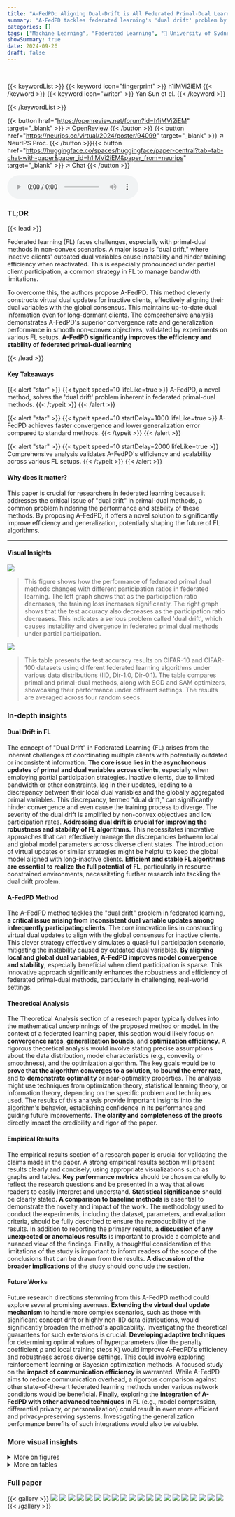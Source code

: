 ```yaml
---
title: "A-FedPD: Aligning Dual-Drift is All Federated Primal-Dual Learning Needs"
summary: "A-FedPD tackles federated learning's 'dual drift' problem by aligning global and local dual variables, resulting in faster convergence and enhanced stability for primal-dual methods."
categories: []
tags: ["Machine Learning", "Federated Learning", "🏢 University of Sydney",]
showSummary: true
date: 2024-09-26
draft: false
---
```


<br>

{{< keywordList >}}
{{< keyword icon="fingerprint" >}} h1iMVi2iEM {{< /keyword >}}
{{< keyword icon="writer" >}} Yan Sun et el. {{< /keyword >}}
 
{{< /keywordList >}}

{{< button href="https://openreview.net/forum?id=h1iMVi2iEM" target="_blank" >}}
↗ OpenReview
{{< /button >}}
{{< button href="https://neurips.cc/virtual/2024/poster/94099" target="_blank" >}}
↗ NeurIPS Proc.
{{< /button >}}{{< button href="https://huggingface.co/spaces/huggingface/paper-central?tab=tab-chat-with-paper&paper_id=h1iMVi2iEM&paper_from=neurips" target="_blank" >}}
↗ Chat
{{< /button >}}



<audio controls>
    <source src="https://ai-paper-reviewer.com/h1iMVi2iEM/podcast.wav" type="audio/wav">
    Your browser does not support the audio element.
</audio>


### TL;DR


{{< lead >}}

Federated learning (FL) faces challenges, especially with primal-dual methods in non-convex scenarios.  A major issue is "dual drift," where inactive clients' outdated dual variables cause instability and hinder training efficiency when reactivated. This is especially pronounced under partial client participation, a common strategy in FL to manage bandwidth limitations.



To overcome this, the authors propose A-FedPD. This method cleverly constructs virtual dual updates for inactive clients, effectively aligning their dual variables with the global consensus. This maintains up-to-date dual information even for long-dormant clients.  The comprehensive analysis demonstrates A-FedPD's superior convergence rate and generalization performance in smooth non-convex objectives, validated by experiments on various FL setups.  **A-FedPD significantly improves the efficiency and stability of federated primal-dual learning**

{{< /lead >}}


#### Key Takeaways

{{< alert "star" >}}
{{< typeit speed=10 lifeLike=true >}} A-FedPD, a novel method, solves the 'dual drift' problem inherent in federated primal-dual methods. {{< /typeit >}}
{{< /alert >}}

{{< alert "star" >}}
{{< typeit speed=10 startDelay=1000 lifeLike=true >}} A-FedPD achieves faster convergence and lower generalization error compared to standard methods. {{< /typeit >}}
{{< /alert >}}

{{< alert "star" >}}
{{< typeit speed=10 startDelay=2000 lifeLike=true >}} Comprehensive analysis validates A-FedPD's efficiency and scalability across various FL setups. {{< /typeit >}}
{{< /alert >}}

#### Why does it matter?
This paper is crucial for researchers in federated learning because it addresses the critical issue of "dual drift" in primal-dual methods, a common problem hindering the performance and stability of these methods.  By proposing A-FedPD, it offers a novel solution to significantly improve efficiency and generalization, potentially shaping the future of FL algorithms.

------
#### Visual Insights



![](https://ai-paper-reviewer.com/h1iMVi2iEM/figures_1_1.jpg)

> This figure shows how the performance of federated primal dual methods changes with different participation ratios in federated learning. The left graph shows that as the participation ratio decreases, the training loss increases significantly. The right graph shows that the test accuracy also decreases as the participation ratio decreases. This indicates a serious problem called 'dual drift', which causes instability and divergence in federated primal dual methods under partial participation.





![](https://ai-paper-reviewer.com/h1iMVi2iEM/tables_3_1.jpg)

> This table presents the test accuracy results on CIFAR-10 and CIFAR-100 datasets using different federated learning algorithms under various data distributions (IID, Dir-1.0, Dir-0.1). The table compares primal and primal-dual methods, along with SGD and SAM optimizers, showcasing their performance under different settings. The results are averaged across four random seeds.





### In-depth insights


#### Dual Drift in FL
The concept of "Dual Drift" in Federated Learning (FL) arises from the inherent challenges of coordinating multiple clients with potentially outdated or inconsistent information.  **The core issue lies in the asynchronous updates of primal and dual variables across clients**, especially when employing partial participation strategies.  Inactive clients, due to limited bandwidth or other constraints, lag in their updates, leading to a discrepancy between their local dual variables and the globally aggregated primal variables. This discrepancy, termed "dual drift," can significantly hinder convergence and even cause the training process to diverge. The severity of the dual drift is amplified by non-convex objectives and low participation rates.  **Addressing dual drift is crucial for improving the robustness and stability of FL algorithms.**  This necessitates innovative approaches that can effectively manage the discrepancies between local and global model parameters across diverse client states. The introduction of virtual updates or similar strategies might be helpful to keep the global model aligned with long-inactive clients.  **Efficient and stable FL algorithms are essential to realize the full potential of FL**, particularly in resource-constrained environments, necessitating further research into tackling the dual drift problem.

#### A-FedPD Method
The A-FedPD method tackles the "dual drift" problem in federated learning, **a critical issue arising from inconsistent dual variable updates among infrequently participating clients**.  The core innovation lies in constructing virtual dual updates to align with the global consensus for inactive clients. This clever strategy effectively simulates a quasi-full participation scenario, mitigating the instability caused by outdated dual variables.  **By aligning local and global dual variables, A-FedPD improves model convergence and stability**, especially beneficial when client participation is sparse. This innovative approach significantly enhances the robustness and efficiency of federated primal-dual methods, particularly in challenging, real-world settings.

#### Theoretical Analysis
The Theoretical Analysis section of a research paper typically delves into the mathematical underpinnings of the proposed method or model.  In the context of a federated learning paper, this section would likely focus on **convergence rates**, **generalization bounds**, and **optimization efficiency**.  A rigorous theoretical analysis would involve stating precise assumptions about the data distribution, model characteristics (e.g., convexity or smoothness), and the optimization algorithm.  The key goals would be to **prove that the algorithm converges to a solution**, to **bound the error rate**, and to **demonstrate optimality** or near-optimality properties. The analysis might use techniques from optimization theory, statistical learning theory, or information theory, depending on the specific problem and techniques used.  The results of this analysis provide important insights into the algorithm's behavior, establishing confidence in its performance and guiding future improvements.  **The clarity and completeness of the proofs** directly impact the credibility and rigor of the paper.

#### Empirical Results
The empirical results section of a research paper is crucial for validating the claims made in the paper.  A strong empirical results section will present results clearly and concisely, using appropriate visualizations such as graphs and tables.  **Key performance metrics** should be chosen carefully to reflect the research questions and be presented in a way that allows readers to easily interpret and understand.  **Statistical significance** should be clearly stated.  **A comparison to baseline methods** is essential to demonstrate the novelty and impact of the work. The methodology used to conduct the experiments, including the dataset, parameters, and evaluation criteria, should be fully described to ensure the reproducibility of the results.  In addition to reporting the primary results, **a discussion of any unexpected or anomalous results** is important to provide a complete and nuanced view of the findings. Finally, a thoughtful consideration of the limitations of the study is important to inform readers of the scope of the conclusions that can be drawn from the results.  **A discussion of the broader implications** of the study should conclude the section.

#### Future Works
Future research directions stemming from this A-FedPD method could explore several promising avenues.  **Extending the virtual dual update mechanism** to handle more complex scenarios, such as those with significant concept drift or highly non-IID data distributions, would significantly broaden the method's applicability.  Investigating the theoretical guarantees for such extensions is crucial.  **Developing adaptive techniques** for determining optimal values of hyperparameters (like the penalty coefficient ρ and local training steps K) would improve A-FedPD's efficiency and robustness across diverse settings. This could involve exploring reinforcement learning or Bayesian optimization methods.  A focused study on the **impact of communication efficiency** is warranted.  While A-FedPD aims to reduce communication overhead, a rigorous comparison against other state-of-the-art federated learning methods under various network conditions would be beneficial.  Finally, exploring the **integration of A-FedPD with other advanced techniques** in FL (e.g., model compression, differential privacy, or personalization) could result in even more efficient and privacy-preserving systems. Investigating the generalization performance benefits of such integrations would also be valuable.


### More visual insights

<details>
<summary>More on figures
</summary>


![](https://ai-paper-reviewer.com/h1iMVi2iEM/figures_5_1.jpg)

> This figure shows the results of experiments conducted to evaluate the performance of the proposed A-FedPD method under various conditions.  Specifically, it illustrates how the method performs with different client participation ratios (a), varying local training iteration numbers (b), and changing the total number of communication rounds (c).  The consistent performance across these variations highlights the robustness and efficiency of A-FedPD.


![](https://ai-paper-reviewer.com/h1iMVi2iEM/figures_8_1.jpg)

> The figure displays three graphs showing the performance of the A-FedPD method under varying experimental conditions. The first graph demonstrates the effects of different participation ratios on the model's accuracy. The second graph displays the results under different local training intervals. Finally, the third graph illustrates the performance across various communication rounds. In all three cases, the A-FedPD method is compared to other relevant baselines to show the performance improvements.


![](https://ai-paper-reviewer.com/h1iMVi2iEM/figures_9_1.jpg)

> This figure displays the performance of the A-FedPD model under varying experimental conditions.  Three subfigures show how accuracy changes with (a) different participation ratios (percentage of clients participating each round), (b) different local intervals (number of local training iterations per client), and (c) different communication rounds (total number of communication rounds). The consistent trend shows that A-FedPD maintains strong performance under various parameters, with some optimal configurations.


![](https://ai-paper-reviewer.com/h1iMVi2iEM/figures_15_1.jpg)

> The figure shows the impact of different participation ratios, local intervals, and communication rounds on the performance of the A-FedPD method.  It illustrates how the model's accuracy and training loss change with variations in these key hyperparameters, while keeping the total number of training samples and iterations consistent.  This helps in understanding the trade-offs between these parameters and their effect on training efficiency and generalization.


![](https://ai-paper-reviewer.com/h1iMVi2iEM/figures_16_1.jpg)

> This figure illustrates how brightness biases are introduced to different clients in a federated learning setting.  The average brightness of each client's dataset is calculated. Then, Gaussian noise is added to each sample, randomly altering its brightness and one of its color channels. This simulates the real-world scenario of data being collected from various sources with differences in lighting and color balance. The goal is to introduce a level of heterogeneity among clients' datasets, mimicking real-world conditions.


![](https://ai-paper-reviewer.com/h1iMVi2iEM/figures_17_1.jpg)

> The figure shows three graphs, each illustrating the performance of the A-FedPD model under different settings. The first graph shows the test accuracy at different participation ratios (percentage of clients participating in each training round). The second graph illustrates the impact of varying the local training intervals (number of local updates performed by each client before model aggregation). The third graph compares the model's performance over a range of communication rounds (number of communication rounds between server and clients). Overall, these graphs highlight the robustness and efficiency of A-FedPD in handling different training scenarios and demonstrate its ability to achieve high accuracy with fewer communication rounds.


![](https://ai-paper-reviewer.com/h1iMVi2iEM/figures_18_1.jpg)

> This figure displays the results of experiments evaluating the performance of the A-FedPD method under varying conditions. Three sets of experiments are shown, each with a different parameter fixed: (a) Different Participation Ratios:  Shows how A-FedPD's accuracy changes with different percentages of clients participating in each round. (b) Different Local Intervals: Shows how A-FedPD's accuracy changes with different numbers of local training iterations. (c) Different Rounds: Shows how A-FedPD's accuracy changes over different communication rounds.


![](https://ai-paper-reviewer.com/h1iMVi2iEM/figures_18_2.jpg)

> This figure displays the results of experiments conducted to evaluate the performance of the A-FedPD method under varying conditions.  The three subplots show how the method performs with different participation ratios (percentage of clients participating in each round), different local intervals (number of local training iterations), and different communication rounds (number of communication rounds between server and clients).  In all experiments, the total number of training samples and iterations were kept constant to isolate the effect of the varied parameter. The graphs show that A-FedPD demonstrates consistent and stable performance across different settings.


</details>




<details>
<summary>More on tables
</summary>


![](https://ai-paper-reviewer.com/h1iMVi2iEM/tables_7_1.jpg)
> This table presents the test accuracy results on CIFAR-10 and CIFAR-100 datasets for various federated learning algorithms.  The experiments use 100 clients, with 10 active clients per round, and 50 local training iterations.  Three data distribution scenarios (IID, Dir-1.0, and Dir-0.1) representing different levels of data heterogeneity are evaluated.  Results are shown for LeNet and ResNet-18 models, differentiating between primal and primal-dual methods, and using either SGD or SAM as local optimizers.  The table highlights the performance variations under different settings.

![](https://ai-paper-reviewer.com/h1iMVi2iEM/tables_14_1.jpg)
> This table presents the test accuracy results on CIFAR-10 and CIFAR-100 datasets using different federated learning algorithms.  The experiments were conducted with 100 total clients, 10 active clients per round, and 50 local training iterations. Three data distributions are compared: IID, Dir-1.0 (low heterogeneity), and Dir-0.1 (high heterogeneity).  Both LeNet and ResNet-18 model architectures are used. The table shows the average accuracy and standard deviation (over 4 random seeds) for each algorithm and dataset. The 'Family' column indicates whether the algorithm is a primal or primal-dual method, and the 'Local Opt' column shows whether the algorithm uses SGD or SAM for local optimization.

![](https://ai-paper-reviewer.com/h1iMVi2iEM/tables_18_1.jpg)
> This table presents the test accuracy results on CIFAR-10 and CIFAR-100 datasets for various federated learning algorithms.  The experiments used 100 clients total, with 10 active clients per round, and 50 local training iterations. Three data distributions (IID, Dir-1.0, Dir-0.1) representing different levels of data heterogeneity were tested with LeNet and ResNet-18 models.  The table compares primal and primal-dual methods, and algorithms using SGD or SAM optimizers.  A '-' indicates that the algorithm did not converge stably.

![](https://ai-paper-reviewer.com/h1iMVi2iEM/tables_19_1.jpg)
> This table presents the test accuracy results for different federated learning algorithms on the CIFAR-10 and CIFAR-100 datasets.  The experiments used 100 clients, with 10 active per round, and 50 local training iterations. Three data distributions (IID, Dir-1.0, Dir-0.1) were tested. The algorithms are categorized by whether they are primal or primal-dual, and whether they utilize SGD or SAM optimizers.  Results are averaged across four random seeds, and a '-' indicates that the algorithm failed to converge.

![](https://ai-paper-reviewer.com/h1iMVi2iEM/tables_19_2.jpg)
> This table presents the wall-clock time in seconds required to train one round (100 iterations) using the LeNet model.  It compares the time taken by FedAvg, SCAFFOLD, FedSAM, FedDyn, FedSpeed, A-FedPD, and A-FedPDSAM.  The time for FedAvg is used as the baseline (1x), and the times for other methods are expressed relative to that baseline.

![](https://ai-paper-reviewer.com/h1iMVi2iEM/tables_23_1.jpg)
> This table presents the test accuracy results on CIFAR-10 and CIFAR-100 datasets using various federated learning algorithms.  The experiments used 100 clients total, with 10 active in each round and 50 local training iterations.  Three data distributions (IID, Dir-1.0, and Dir-0.1) were tested to assess performance under different levels of data heterogeneity.  The algorithms are categorized as either primal (P) or primal-dual (PD) methods and whether they use SGD or SAM for local optimization.  Results are averaged across four random seeds.

![](https://ai-paper-reviewer.com/h1iMVi2iEM/tables_25_1.jpg)
> This table presents the test accuracy results on CIFAR-10 and CIFAR-100 datasets for various federated learning algorithms under different data distributions (IID, Dir-1.0, Dir-0.1) and model architectures (LeNet, ResNet-18).  The results are categorized by algorithm family (primal or primal-dual) and local optimizer (SGD or SAM).  Each result is averaged over four random seeds, and a '-' indicates that the algorithm did not stably converge for that specific setting.

![](https://ai-paper-reviewer.com/h1iMVi2iEM/tables_28_1.jpg)
> This table presents the test accuracy results on CIFAR-10 and CIFAR-100 datasets using different federated learning algorithms.  The experiments used 100 clients in total with 10 active clients per round. Three data distributions are compared (IID, Dir-1.0, Dir-0.1), reflecting varying levels of data heterogeneity.  Both LeNet and ResNet-18 are used as model backbones. The table also categorizes methods as primal (P) or primal-dual (PD) and specifies the local optimizer used (SGD or SAM).

</details>




### Full paper

{{< gallery >}}
<img src="https://ai-paper-reviewer.com/h1iMVi2iEM/1.png" class="grid-w50 md:grid-w33 xl:grid-w25" />
<img src="https://ai-paper-reviewer.com/h1iMVi2iEM/2.png" class="grid-w50 md:grid-w33 xl:grid-w25" />
<img src="https://ai-paper-reviewer.com/h1iMVi2iEM/3.png" class="grid-w50 md:grid-w33 xl:grid-w25" />
<img src="https://ai-paper-reviewer.com/h1iMVi2iEM/4.png" class="grid-w50 md:grid-w33 xl:grid-w25" />
<img src="https://ai-paper-reviewer.com/h1iMVi2iEM/5.png" class="grid-w50 md:grid-w33 xl:grid-w25" />
<img src="https://ai-paper-reviewer.com/h1iMVi2iEM/6.png" class="grid-w50 md:grid-w33 xl:grid-w25" />
<img src="https://ai-paper-reviewer.com/h1iMVi2iEM/7.png" class="grid-w50 md:grid-w33 xl:grid-w25" />
<img src="https://ai-paper-reviewer.com/h1iMVi2iEM/8.png" class="grid-w50 md:grid-w33 xl:grid-w25" />
<img src="https://ai-paper-reviewer.com/h1iMVi2iEM/9.png" class="grid-w50 md:grid-w33 xl:grid-w25" />
<img src="https://ai-paper-reviewer.com/h1iMVi2iEM/10.png" class="grid-w50 md:grid-w33 xl:grid-w25" />
<img src="https://ai-paper-reviewer.com/h1iMVi2iEM/11.png" class="grid-w50 md:grid-w33 xl:grid-w25" />
<img src="https://ai-paper-reviewer.com/h1iMVi2iEM/12.png" class="grid-w50 md:grid-w33 xl:grid-w25" />
<img src="https://ai-paper-reviewer.com/h1iMVi2iEM/13.png" class="grid-w50 md:grid-w33 xl:grid-w25" />
<img src="https://ai-paper-reviewer.com/h1iMVi2iEM/14.png" class="grid-w50 md:grid-w33 xl:grid-w25" />
<img src="https://ai-paper-reviewer.com/h1iMVi2iEM/15.png" class="grid-w50 md:grid-w33 xl:grid-w25" />
<img src="https://ai-paper-reviewer.com/h1iMVi2iEM/16.png" class="grid-w50 md:grid-w33 xl:grid-w25" />
<img src="https://ai-paper-reviewer.com/h1iMVi2iEM/17.png" class="grid-w50 md:grid-w33 xl:grid-w25" />
<img src="https://ai-paper-reviewer.com/h1iMVi2iEM/18.png" class="grid-w50 md:grid-w33 xl:grid-w25" />
<img src="https://ai-paper-reviewer.com/h1iMVi2iEM/19.png" class="grid-w50 md:grid-w33 xl:grid-w25" />
<img src="https://ai-paper-reviewer.com/h1iMVi2iEM/20.png" class="grid-w50 md:grid-w33 xl:grid-w25" />
{{< /gallery >}}